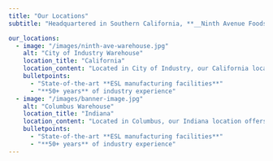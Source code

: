 ```yaml
---
title: "Our Locations"
subtitle: "Headquartered in Southern California, **__Ninth Avenue Foods__** is an American company with owners and key decision makers on site available for consultation. [Indiana location subtitle]\n\nRegardless of your specific needs our experienced team will produce your products to the most exacting standards. Let our **small company values** combined with **big company capabilities** work to your advantage."

our_locations:
  - image: "/images/ninth-ave-warehouse.jpg"
    alt: "City of Industry Warehouse"
    location_title: "California"
    location_content: "Located in City of Industry, our California location offers [key services/specialties]. With a team of [number] dedicated professionals, we are here to [key focus]."
    bulletpoints:
      - "State-of-the-art **ESL manufacturing facilities**"
      - "**50+ years** of industry experience"
  - image: "/images/banner-image.jpg"
    alt: "Columbus Warehouse"
    location_title: "Indiana"
    location_content: "Located in Columbus, our Indiana location offers [key services/specialties]. With a team of [number] dedicated professionals, we are here to [key focus]."
    bulletpoints:
      - "State-of-the-art **ESL manufacturing facilities**"
      - "**50+ years** of industry experience"
---
```

